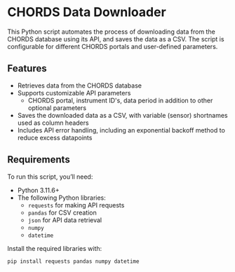# CHORDS Data Downloader

This Python script automates the process of downloading data from the CHORDS database using its API, and saves the data as a CSV. The script is configurable for different CHORDS portals and user-defined parameters.

## Features
- Retrieves data from the CHORDS database
- Supports customizable API parameters
  - CHORDS portal, instrument ID's, data period in addition to other optional parameters
- Saves the downloaded data as a CSV, with variable (sensor) shortnames used as column headers
- Includes API error handling, including an exponential backoff method to reduce excess datapoints

## Requirements

To run this script, you’ll need:
- Python 3.11.6+
- The following Python libraries:
  - `requests` for making API requests
  - `pandas` for CSV creation
  - `json` for API data retrieval
  - `numpy` 
  - `datetime`

Install the required libraries with:

```bash
pip install requests pandas numpy datetime
